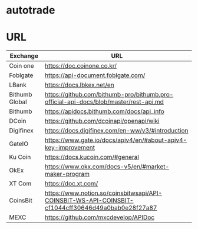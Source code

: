 # autotrade

# URL 
| Exchange | URL | 
| -- | -- |
| Coin one | https://doc.coinone.co.kr/ |
| Foblgate| https://api-document.foblgate.com/ |
| LBank | https://docs.lbkex.net/en |
| Bithumb Global | https://github.com/bithumb-pro/bithumb.pro-official-api-docs/blob/master/rest-api.md | 
| Bithumb | https://apidocs.bithumb.com/docs/api_info | 
| DCoin | https://github.com/dcoinapi/openapi/wiki | 
| Digifinex | https://docs.digifinex.com/en-ww/v3/#introduction |
| GateIO | https://www.gate.io/docs/apiv4/en/#about-apiv4-key-improvement |
| Ku Coin | https://docs.kucoin.com/#general | 
| OkEx | https://www.okx.com/docs-v5/en/#market-maker-program | 
| XT Com | https://doc.xt.com/ |
| CoinsBit | https://www.notion.so/coinsbitwsapi/API-COINSBIT-WS-API-COINSBIT-cf1044cff30646d49a0bab0e28f27a87 |
| MEXC | https://github.com/mxcdevelop/APIDoc |
